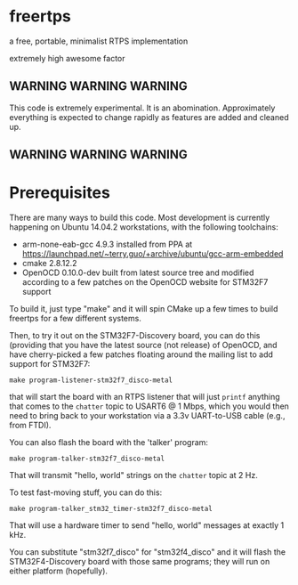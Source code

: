 # freertps
a free, portable, minimalist RTPS implementation

extremely high awesome factor

## WARNING WARNING WARNING
This code is extremely experimental. It is an abomination. Approximately everything is expected to change rapidly as features are added and cleaned up.
## WARNING WARNING WARNING

# Prerequisites

There are many ways to build this code. Most development is currently happening on Ubuntu 14.04.2 workstations, with the following toolchains:
 * arm-none-eab-gcc 4.9.3 installed from PPA at https://launchpad.net/~terry.guo/+archive/ubuntu/gcc-arm-embedded
 * cmake 2.8.12.2
 * OpenOCD 0.10.0-dev built from latest source tree and modified according to a few patches on the OpenOCD website for STM32F7 support


 
To build it, just type "make" and it will spin CMake up a few times to build freertps for a few different systems.

Then, to try it out on the STM32F7-Discovery board, you can do this (providing that you have the latest source (not release) of OpenOCD, and have cherry-picked a few patches floating around the mailing list to add support for STM32F7:

```
make program-listener-stm32f7_disco-metal
```

that will start the board with an RTPS listener that will just `printf` anything that comes to the `chatter` topic to USART6 @ 1 Mbps, which you would then need to bring back to your workstation via a 3.3v UART-to-USB cable (e.g., from FTDI).

You can also flash the board with the 'talker' program:

```
make program-talker-stm32f7_disco-metal
```

That will transmit "hello, world" strings on the `chatter` topic at 2 Hz.

To test fast-moving stuff, you can do this:

```
make program-talker_stm32_timer-stm32f7_disco-metal
```

That will use a hardware timer to send "hello, world" messages at exactly 1 kHz.

You can substitute "stm32f7_disco" for "stm32f4_disco" and it will flash the STM32F4-Discovery board with those same programs; they will run on either platform (hopefully).

